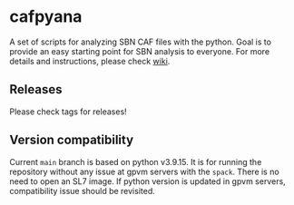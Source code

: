 # cafpyana

A set of scripts for analyzing SBN CAF files with the python.
Goal is to provide an easy starting point for SBN analysis to everyone.
For more details and instructions, please check [wiki](https://github.com/sungbinoh/cafpyana/wiki).

## Releases

Please check tags for releases!

## Version compatibility

Current `main` branch is based on python v3.9.15.
It is for running the repository without any issue at gpvm servers with the `spack`.
There is no need to open an SL7 image.
If python version is updated in gpvm servers, compatibility issue should be revisited.
